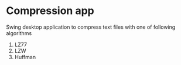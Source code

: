 <h1>Compression app </h1>
Swing desktop application to compress text files with one of following algorithms
<ol>
  <li>LZ77</li>
  <li>LZW</li>
  <li>Huffman</li>
</ol>
